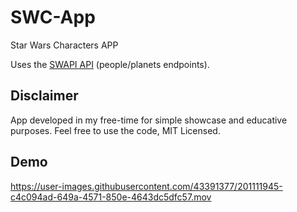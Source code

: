 # SWC-App 
Star Wars Characters APP

Uses the [SWAPI API](https://swapi.dev/api) (people/planets endpoints).


## Disclaimer
App developed in my free-time for simple showcase and educative purposes.
Feel free to use the code, MIT Licensed.

## Demo

https://user-images.githubusercontent.com/43391377/201111945-c4c094ad-649a-4571-850e-4643dc5dfc57.mov

